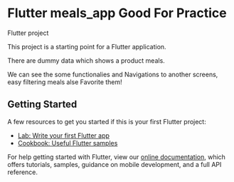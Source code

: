 # Flutter meals_app Good For Practice

Flutter project 

This project is a starting point for a Flutter application.

There are dummy data which shows a product meals.

We can see the some functionalies and Navigations to another screens, easy filtering meals alse Favorite them!

## Getting Started


A few resources to get you started if this is your first Flutter project:

- [Lab: Write your first Flutter app](https://flutter.dev/docs/get-started/codelab)
- [Cookbook: Useful Flutter samples](https://flutter.dev/docs/cookbook)

For help getting started with Flutter, view our
[online documentation](https://flutter.dev/docs), which offers tutorials,
samples, guidance on mobile development, and a full API reference.
